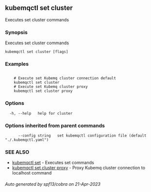 ## kubemqctl set cluster

Executes set cluster commands

### Synopsis

Executes set cluster commands

```
kubemqctl set cluster [flags]
```

### Examples

```

	# Execute set Kubemq cluster connection default
	kubemqctl set cluster 
	# Execute set Kubemq cluster proxy
	kubemqctl set cluster proxy	

```

### Options

```
  -h, --help   help for cluster
```

### Options inherited from parent commands

```
      --config string   set kubemqctl configuration file (default "./.kubemqctl.yaml")
```

### SEE ALSO

* [kubemqctl set](kubemqctl_set.md)	 - Executes set commands
* [kubemqctl set cluster proxy](kubemqctl_set_cluster_proxy.md)	 - Proxy Kubemq cluster connection to localhost command

###### Auto generated by spf13/cobra on 21-Apr-2023
